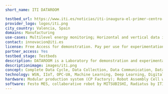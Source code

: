```yaml
---
short_name: ITI DATAROOM

testbed_url: https://www.iti.es/noticias/iti-inaugura-el-primer-centro-demostrador-del-pais-especializado-en-datos-para-la-industria-4-0/
provider_logo: logos/iti.png
city_country: Valencia, Spain
domains: Manufacturing
use-cases: Multilevel energy monitoring; Horizontal and vertical data integration; big data analytics; 3D quality control; Digital twining; VR logistics laboratory; AR in warehouse management
contact: innovacion@iti.es
license: Free Access for demonstration. Pay per use for experimentation
partner_access: Yes
testbed_stage: Testbeds
description: DATAROOM is a Laboratory for demonstration and experimentation with Data for Industry 4.0, consisting of flexible manufacturing cells, robotics, automated warehouses, quality control. DATAROOM is the result of integrating all the results ITI is generating around industry 4.0 in one site. Its mission is to help companies to understand how to collect, manage and exploit Data in a production plant, and which tools and applications are available for it.
descriptionimage: images/iti.png
concept: Complete Data Cycle, Data Collection, Data Communication, Data Integration and Storage, Data Analysis, Data Simulation. Applications in predictive maintenance, anomaly detection, energy efficiency.
technology: WSN, IIoT, OPC-UA, Machine Learning, Deep Learning, Digital Twin, Big Data, Cloud Computing, Artificial Intelligence, Edge Computing, VR/AR.
hardware: Modular production system (CP Factory); Robot Assembly Cell with Mitsubishi RV-4FL, Industrial Inspection cell (Zero Gravity 3D); AGV (Robotino); AR glasses
software: Festo MES, collaborative robot by MITSUBISHI, Radiatus by ITI https://radiatus.iti.es/, Data Hub by ITI https://datahub.iti.upv.es/, Deploids https://www.deploids.com/ by ITI; Zerogravity3D https://www.zerogravity3d.com/en/ by IT; IIoT protocols, e.g., Profinet, OPC UA, MQTT, etc; Kafka; multiple file formats, etc.
---
```

